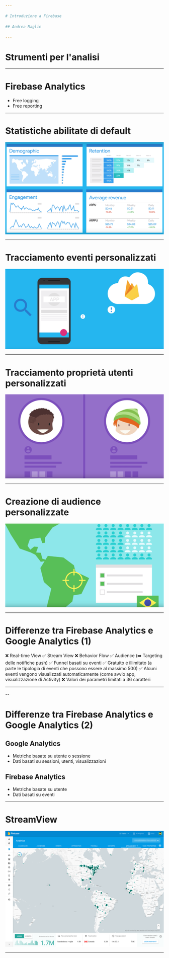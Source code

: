 ```yaml
---

# Introduzione a Firebase

## Andrea Maglie

---
```


# Strumenti per l'analisi

---

# Firebase Analytics

* Free logging
* Free reporting

---

# Statistiche abilitate di default

![](../img/analytics_defalut_properties.png)

<!--
 - Demografiche (caratteristiche degli utenti e come sono distribuiti)
 - Retention - per sapere con che regolarità gli utenti utilizzano l'app
 - Engagement - per sapere quanto tempo gli utenti trascorrono utilizzando l'app
 - Average ravenue -  statistiche su quanto gli utenti spendono nell'app (nel caso siano previste transazioni)
-->

---

# Tracciamento eventi personalizzati

![](../img/analytics_custom_events.png)

<!--
 Come per Google Analytics, anche con Firebase Analytics è possibile tracciare eventi customizzati, come ad esempio:
 - click su determinati bottoni
 - completamento di particolari azioni (ad esempio "prenotazione di un tavolo" oppure "l'utente ha fatto un selfie e caricato l'immagine")
 - 
-->

---

# Tracciamento proprietà utenti personalizzati

![](../img/analytics_custom_user_data.png)

<!--
 E' possibile definire proprietà custom per gli utenti, come ad esempio le tipologie di ristoranti preferiti
-->

---

# Creazione di audience personalizzate

![](../img/audience.png)

<!--
 Il tracciamento delle proprietà custom è utile per definire delle "audience", ovvero dei gruppi di utenti.
 Questi gruppi possono essere utilizzati successivamente in altre funzionalità, come targent per notifiche push o per A/B Testing e utilizzare nuovamente Analytics per tracciare e misurare eventi specifici per i vari target.
-->

---

# Differenze tra Firebase Analytics e Google Analytics (1)


❌ Real-time View
✅ Stream View
❌ Behavior Flow
✅ Audience (➡️ Targeting delle notifiche push)
✅ Funnel basati su eventi
✅ Gratuito e illimitato (a parte le tipologia di eventi che possono essere al massimo 500)
✅ Alcuni eventi vengono visualizzati automaticamente (come avvio app, visualizzazione di Activity)
❌ Valori dei parametri limitati a 36 caratteri

<!--
Google Analytics e Firebase Analytics si differenziano su alcuni aspetti. L'aspetto più importante è che Firebase Analytics è più focalizzato sulle applicazioni mobile, mentre Google Analytics è più orientato al web.
In particolare in Firebase:
- non c'è una visualizzazione in realtime come Google Analytics
- le audience costituiscono un grande vantaggio, soprattuto quando vengono utilizzate insieme ad altre funzioni come le notifiche push o i crash reporting (utilizzando Firebase Crash Reporting viene creata automaticamente la audience degli utenti ai quali capita un crash dell'app)
- la creazione di un funnel è basata su eventi e non su visualizzazioni di schermate  
- Gratuito e illimitato, fatto salvo per il numero di tipologie di eventi che possono essere al massimo 500
- tracciamento automatico degli eventi più comuni in una app, come l'avvio o l'apertura di determinate activity
- I valori dei parametri associabili ad un evento sono limitati a 36 caratteri, il che limita la quantità e il livello di dettaglio delle informazioni che possono essere associate agli eventi
-->

---

--

# Differenze tra Firebase Analytics e Google Analytics (2)

## Google Analytics

* Metriche basate su utente o sessione
* Dati basati su sessioni, utenti, visualizzazioni

## Firebase Analytics

* Metriche basate su utente 
* Dati basati su eventi

<!--
- Con Google Analytics è possibile tracciare sia metriche basate sull'utente che sulla sessione, con Firebase prevalentemente metriche basate sull'utente
- Firebase misura tutto tramite eventi mentre in Google Analytics ci si può basare su sessioni, utenti e visualizzazioni di schermata
- Ad ogni evento in FA è possibile associare fino a 25 coppie chiave-valore, ma i parametri non sarano visibili di default; devono essere regisrati a mano nella console (con un limite di 50 parametri)
-->

---

# StreamView

![](../img/streamview.png)

<!--
- La Stream View permette di avere una visualizzazione "live" degli eventi degli ultimi 30 minuti.
- Di default la visualizzazione mostrata è la distribuzione geografica degli utenti (che hanno generato eventi negli ultimi 30 minuti).

-->

---
